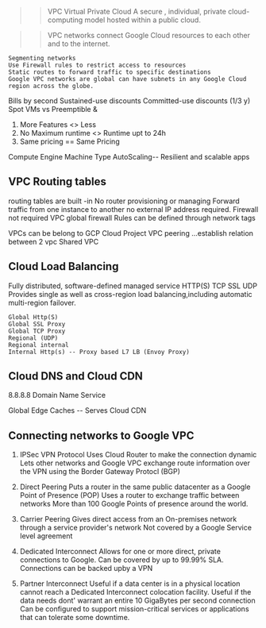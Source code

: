 >> VPC Virtual Private Cloud
A secure , individual, private cloud-computing model hosted within a public cloud.

>> VPC networks connect Google Cloud resources to each other and to the internet.

	Segmenting networks
	Use Firewall rules to restrict access to resources
	Static routes to forward traffic to specific destinations
	Google VPC networks are global can have subnets in any Google Cloud region across the globe.

Bills by second
Sustained-use discounts
Committed-use discounts (1/3 y)
Spot VMs vs Preemptible & 
1. More Features <> Less
2. No Maximum runtime <> Runtime upt to 24h
3. Same pricing == Same Pricing

Compute Engine
	Machine Type
	AutoScaling-- Resilient and scalable apps

VPC Routing tables
-------------------
routing tables are built -in
No router provisioning or managing
Forward traffic from one instance to another
no external IP address required.
Firewall not required
VPC global firewall
Rules can be defined through network tags

VPCs can be belong to GCP Cloud Project
VPC peering ...establish relation between 2 vpc
Shared VPC 

Cloud Load Balancing
--------------------
Fully distributed, software-defined managed service
	HTTP(S)
	TCP
	SSL
	UDP
Provides single as well as cross-region load balancing,including automatic multi-region failover.


	Global Http(S)
	Global SSL Proxy
	Global TCP Proxy
	Regional (UDP)
	Regional internal 
	Internal Http(s) -- Proxy based L7 LB (Envoy Proxy)
	
Cloud DNS and Cloud CDN
---
8.8.8.8 Domain Name Service

Global Edge Caches -- Serves Cloud CDN

Connecting networks to Google VPC
--
1. IPSec VPN Protocol
	Uses Cloud Router to make the connection dynamic
	Lets other networks and Google VPC exchange route 
	information over the VPN using the Border Gateway Protocl (BGP)

2. Direct Peering
	Puts a router in the same public datacenter as a Google Point of Presence (POP)
	Uses a router to exchange traffic between networks
	More than 100 Google Points of presence around the world.

3. Carrier Peering
	Gives direct access from an On-premises network through a service provider's network
	Not covered by a Google Service level agreement
4. Dedicated Interconnect
	Allows for one or more direct, private connections to Google.
	Can be covered by up to 99.99% SLA.
	Connections can be backed upby a VPN
5. Partner Interconnect
	Useful if a data center is in a physical location cannot reach a Dedicated Interconnect colocation facility.
	Useful if the data needs dont' warrant an entire 10 GigaBytes per second connection
	Can be configured to support mission-critical services or applications that can tolerate some downtime.








